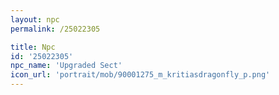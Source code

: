 ```yaml
---
layout: npc
permalink: /25022305

title: Npc
id: '25022305'
npc_name: 'Upgraded Sect'
icon_url: 'portrait/mob/90001275_m_kritiasdragonfly_p.png'
---
```

